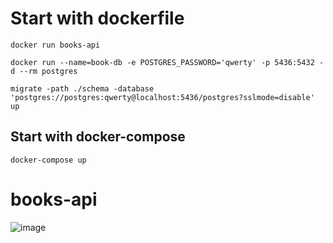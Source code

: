 # Start with dockerfile

`
docker run books-api
`

`docker run --name=book-db -e POSTGRES_PASSWORD='qwerty' -p 5436:5432 -d --rm postgres`

`migrate -path ./schema -database 'postgres://postgres:qwerty@localhost:5436/postgres?sslmode=disable' up
`

## Start with docker-compose
`docker-compose up`


# books-api
![image](https://user-images.githubusercontent.com/40574816/175290188-09ef8151-123c-4516-bfaf-318413053365.png)
